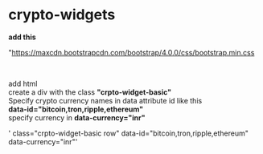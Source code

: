 # crypto-widgets

<b>add this</b><br>

"https://maxcdn.bootstrapcdn.com/bootstrap/4.0.0/css/bootstrap.min.css
<script src="https://code.jquery.com/jquery-3.6.0.min.js"></script><br>
<script type="text/javascript" src="js/crypto-widget.js"></script>


add html <br>
create a div with the class <b>"crpto-widget-basic"</b> <br>
Specify crypto currency names in data attribute id like this <br>
<b>data-id="bitcoin,tron,ripple,ethereum"</b><br>
specify currency in <b>data-currency="inr"</b>
<p>' class="crpto-widget-basic row" data-id="bitcoin,tron,ripple,ethereum" data-currency="inr"'</p>
